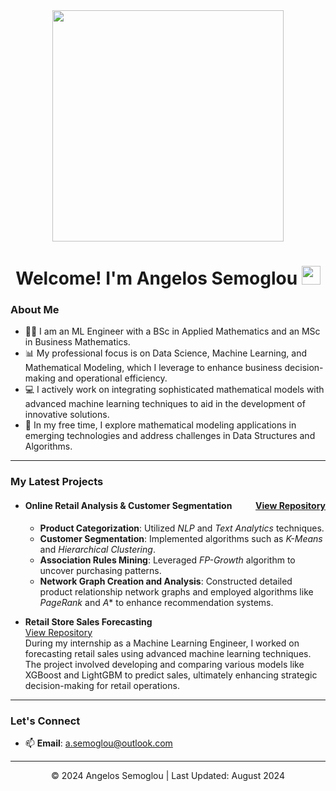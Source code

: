 <div id="header" align="center">
  <img src="https://media.giphy.com/media/dWesBcTLavkZuG35MI/giphy.gif" width="370"/> 
</div>

<h1>
  <div align="center"> Welcome! I'm Angelos Semoglou
    <img src="https://media.giphy.com/media/hvRJCLFzcasrR4ia7z/giphy.gif" width="30px"/>
  </h1>

### About Me 
- :man_student: I am an ML Engineer with a BSc in Applied Mathematics and an MSc in Business Mathematics.
- 📊 My professional focus is on Data Science, Machine Learning, and Mathematical Modeling, which I leverage to enhance business decision-making and operational efficiency.
- 💻 I actively work on integrating sophisticated mathematical models with advanced machine learning techniques to aid in the development of innovative solutions.
- 🔬 In my free time, I explore mathematical modeling applications in emerging technologies and address challenges in Data Structures and Algorithms.

***

### My Latest Projects

- #### Online Retail Analysis & Customer Segmentation <span style="float: right;"><a href="https://github.com/semoglou/Machine-Learning-Customer-Segmentation">View Repository</a></span>
  - **Product Categorization**: Utilized *NLP* and *Text Analytics* techniques.
  - **Customer Segmentation**: Implemented algorithms such as *K-Means* and *Hierarchical Clustering*.
  - **Association Rules Mining**: Leveraged *FP-Growth* algorithm to uncover purchasing patterns.
  - **Network Graph Creation and Analysis**: Constructed detailed product relationship network graphs and employed algorithms like *PageRank* and *A** to enhance recommendation systems.

- **Retail Store Sales Forecasting** <br> [View Repository](https://github.com/semoglou/Retail-Store-Sales-Forecasting) \
 During my internship as a Machine Learning Engineer, I worked on forecasting retail sales using advanced machine learning techniques. The project involved developing and comparing various models like XGBoost and LightGBM to predict sales, ultimately enhancing strategic decision-making for retail operations. 

***

### Let's Connect
- 📫 **Email**: [a.semoglou@outlook.com](mailto:a.semoglou@outlook.com)

</div>

<footer>
  <hr>
  <p align="center">© 2024 Angelos Semoglou | Last Updated: August 2024</p>
</footer>

